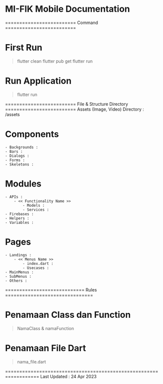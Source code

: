 # MI-FIK Mobile Documentation

========================= Command =========================
# First Run
> flutter clean
> flutter pub get
> flutter run

# Run Application
> flutter run


========================= File & Structure Directory =========================
Assets (Image, Video)
Directory               : /assets

# Components 
    - Backgrounds :
    - Bars :
    - Dialogs :
    - Forms :
    - Skeletons :

# Modules
    - APIs :
        - << Functionality Name >>
            - Models :
            - Services :
    - Firebases :
    - Helpers :
    - Variables :

# Pages
    - Landings :
        - << Menus Name >>
            - index.dart :
            - Usecases :
    - MainMenus :
    - SubMenus :
    - Others : 

============================ Rules ===============================

# Penamaan Class dan Function
> NamaClass & namaFunction

# Penamaan File Dart
> nama_file.dart

==================================================================
Last Updated : 24 Apr 2023
